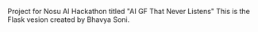 Project for Nosu AI Hackathon titled "AI GF That Never Listens"
This is the Flask vesion created by Bhavya Soni.

